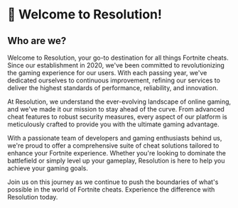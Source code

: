 # 👋 Welcome to Resolution!

## Who are we?
Welcome to Resolution, your go-to destination for all things Fortnite cheats. Since our establishment in 2020, we've been committed to revolutionizing the gaming experience for our users. With each passing year, we've dedicated ourselves to continuous improvement, refining our services to deliver the highest standards of performance, reliability, and innovation.

At Resolution, we understand the ever-evolving landscape of online gaming, and we've made it our mission to stay ahead of the curve. From advanced cheat features to robust security measures, every aspect of our platform is meticulously crafted to provide you with the ultimate gaming advantage.

With a passionate team of developers and gaming enthusiasts behind us, we're proud to offer a comprehensive suite of cheat solutions tailored to enhance your Fortnite experience. Whether you're looking to dominate the battlefield or simply level up your gameplay, Resolution is here to help you achieve your gaming goals.

Join us on this journey as we continue to push the boundaries of what's possible in the world of Fortnite cheats. Experience the difference with Resolution today.
